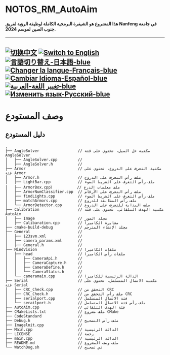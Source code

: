 # NOTOS_RM_AutoAim
#### هذا المشروع هو الشيفرة البرمجية الكاملة لوظيفة الرؤية لفريق Nanfeng في جامعة جنوب الصين لموسم 2024.

---
[![切换中文](https://img.shields.io/badge/切换语言-中文-blue)](https://github.com/lizuju/NOTOS_RM_AutoAim/blob/main/README/README.zh.md)
[![Switch to English](https://img.shields.io/badge/Switch-English-blue)](https://github.com/lizuju/NOTOS_RM_AutoAim/blob/main/README.md)
[![言語切り替え-日本語-blue](https://img.shields.io/badge/言語切り替え-日本語-blue)](https://github.com/lizuju/NOTOS_RM_AutoAim/blob/main/README/README.jp.md)
[![Changer la langue-Français-blue](https://img.shields.io/badge/Changer%20la%20langue-Fran%C3%A7ais-blue)](https://github.com/lizuju/NOTOS_RM_AutoAim/blob/main/README/README.fr.md)
[![Cambiar Idioma-Español-blue](https://img.shields.io/badge/Cambiar%20Idioma-Espa%C3%B1ol-blue)](https://github.com/lizuju/NOTOS_RM_AutoAim/blob/main/README/README.es.md)
[![تغيير اللغة-العربية-blue](https://img.shields.io/badge/تغيير%20اللغة-العربية-blue)](https://github.com/lizuju/NOTOS_RM_AutoAim/blob/main/README/README.ar.md)
[![Изменить язык-Русский-blue](https://img.shields.io/badge/Изменить%20язык-Русский-blue)](https://github.com/lizuju/NOTOS_RM_AutoAim/blob/main/README/README.ru.md)
---

# وصف المستودع

## دليل المستودع
    .
    ├── AngleSolver                 // مكتبة حل الميل، تحتوي على فئة AngleSolver
    │   ├── AngleSolver.cpp         // 
    │   ├── AngleSolver.h           // 
    ├── Armor                       // مكتبة التعرف على الدروع، تحتوي على فئة Armor
    │   ├── Armor.h                 // ملف رأس التعرف على الدروع
    │   ├── LightBar.cpp            // ملف رأس التعرف على الشريط الضوء
    │   ├── ArmorBox.cpp）          // ملف معلمات الدرع
    │   ├── ArmorNumClassifier.cpp  // ملف رأس التعرف على الأرقام
    │   ├── findLights.cpp          // ملف رأس التعرف على الشريط الضوء
    │   ├── matchArmors.cpp         // ملف رأس المطابقة للدروع
    │   └── ArmorDetector.cpp       // ملف البداية للتعرف على الدروع
    ├── Calibration                 // مكتبة الهدف التلقائي، تحتوي على فئة AutoAim
    │   ├── Image                   // مجلد الصور
    │   ├── Calibaration.cpp        // معايرة الكاميرا
    ├── cmake-build-debug           // مجلد الإنشاء المترجم
    ├── General                     // 
    │   ├── 123svm.xml              // 
    │   ├── camera_params.xml     	// 
    │   ├── General.h               // 
    ├── MindVision                  // ملفات الكاميرا
    │   ├── head                    // ملفات رأس الكاميرا
    │   │   ├── CameraApi.h         // 
    │   │   ├── CameraCapture.h     // 
    │   │   ├── CameraDefine.h      // 
    │   │   └── CameraStatus.h      // 
    │   └── cameramain.cpp          // الدالة الرئيسية للكاميرا
    ├── Serial                      // مكتبة الاتصال المتسلسل، تحتوي على فئة Serial
    │   ├── CRC_Check.cpp           // التحقق من CRC
    │   ├── CRC_Check.h             // ملف رأس التحقق من CRC
    │   ├── serialport.cpp          // فئة الاتصال المتسلسل
    │   └── serailport.h            // ملف رأس فئة الاتصال المتسلسل
    ├── AutoAim.cpp                 // فئة الهدف التلقائي
    ├── CMakeLists.txt              // ملف مشروع CMake
    ├── CodeStandard                //
    ├── Debug.h                     // ملف رأس التصحيح
    ├── Imagelnit.cpp               // 
    ├── Main.cpp                    // الدالة الرئيسية
    ├── LICENSE                     // رخصة 
    ├── main.cpp                    // الدالة الرئيسية
    ├── README.md                   // ملف وصف المشروع
    └── WatchDog.sh                 // نص تصحيح